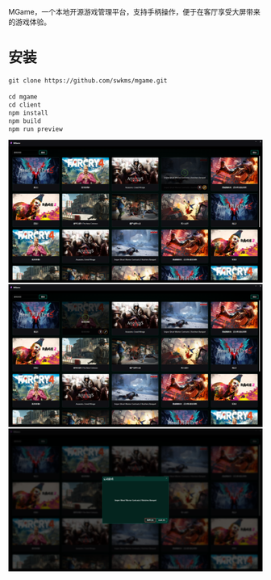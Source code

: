
MGame，一个本地开源游戏管理平台，支持手柄操作，便于在客厅享受大屏带来的游戏体验。

# 安装

```
git clone https://github.com/swkms/mgame.git

cd mgame
cd client
npm install
npm build
npm run preview
```


![alt text](./readme/1.png)
![alt text](./readme/2.png)
![alt text](./readme/3.png)